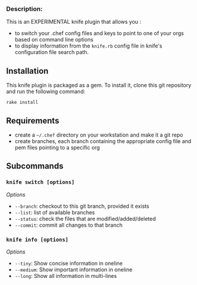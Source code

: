 ### Description:
This is an EXPERIMENTAL knife plugin that allows you :
	
- to switch your .chef config files and keys to point to one of your orgs based on command line options
- to display information from the `knife.rb` config file in knife's configuration file search path.

## Installation

This knife plugin is packaged as a gem. To install it, clone this
git repository and run the following command:

    rake install


## Requirements
  * create a `~/.chef` directory on your workstation and make it a git repo
  * create branches, each branch containing the appropriate config file and pem files pointing to a specific org


## Subcommands

### `knife switch [options]`

*Options*

  * `--branch`: checkout to this git branch, provided it exists
  * `--list`: list of available branches
  * `--status`: check the files that are modified/added/deleted
  * `--commit`: commit all changes to that branch

### `knife info [options]`

*Options*

  * `--tiny`: Show concise information in oneline
  * `--medium`: Show important information in oneline
  * `--long`: Show all information in multi-lines